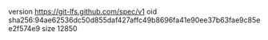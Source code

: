 version https://git-lfs.github.com/spec/v1
oid sha256:94ae62536dc50d855daf427affc49b8696fa41e90ee37b63fae9c85ee2f574e9
size 12850
